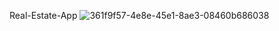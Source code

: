 Real-Estate-App
![361f9f57-4e8e-45e1-8ae3-08460b686038](https://user-images.githubusercontent.com/100318892/200140047-f5992d8c-8c0e-44ea-98d4-a159c7c41350.png)
